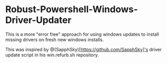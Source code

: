 # Robust-Powershell-Windows-Driver-Updater
This is a more "error free" approach for using windows updates to install missing drivers on fresh new windows installs.

This was inspired by @(SapphSky)[https://github.com/SapphSky]'s driver update script in his win.refurb.sh repository. 

##
